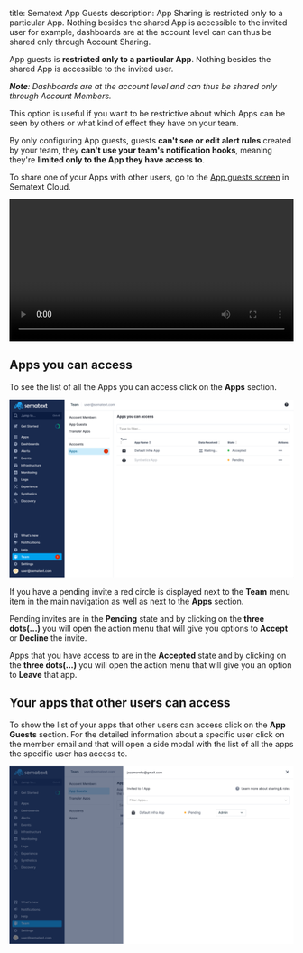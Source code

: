 title: Sematext App Guests
description: App Sharing is restricted only to a particular App. Nothing besides the shared App is accessible to the invited user for example, dashboards are at the account level can can thus be shared only through Account Sharing.

App guests is **restricted only to a particular App**. Nothing besides the 
shared App is accessible to the invited user. 

*__Note__: Dashboards are at the account level and can thus be shared only through Account Members.*

This option is useful if you want to be restrictive about which Apps can be 
seen by others or what kind of effect they have on your team. 

By only configuring App guests, guests **can't see or edit alert rules** created 
by your team, they **can't use your team's notification hooks**, meaning they're 
**limited only to the App they have access to**.

To share one of your Apps with other users, go to the 
[App guests screen](https://apps.sematext.com/ui/team/app-guests) in Sematext Cloud.

<video style="display:block; width:100%; height:auto;" controls autoplay loop>
  <source src="https://cdn.sematext.com/videos/app-guests.mp4" type="video/mp4" />
</video>

## Apps you can access

To see the list of all the Apps you can access click on the **Apps** section. 

![Apps You Can Access](../images/team/apps_you_can_access.png)

If you have a pending invite a red circle is displayed next to the **Team** menu item in the main navigation 
as well as next to the **Apps** section. 


Pending invites are in the **Pending** state and by clicking on the **three dots(...)** you will open the action menu that will give you options to **Accept** or **Decline** the invite.

Apps that you have access to are in the **Accepted** state and by clicking on the **three dots(...)** you will open the action menu that will give you an option to **Leave** that app.

## Your apps that other users can access

To show the list of your apps that other users can access click on the **App Guests** section. For the detailed information about a specific user click on the member email and that will open a side modal with the list of all the apps the specific user has access to.

![Apps Other Users Can Access](../images/team/apps_other_can_access.png)


